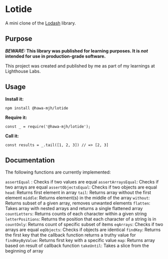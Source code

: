# Lotide

A mini clone of the [Lodash](https://lodash.com) library.

## Purpose

**_BEWARE:_ This library was published for learning purposes. It is _not_ intended for use in production-grade software.**

This project was created and published by me as part of my learnings at Lighthouse Labs. 

## Usage

**Install it:**

`npm install @hawa-mjh/lotide`

**Require it:**

`const _ = require('@hawa-mjh/lotide');`

**Call it:**

`const results = _.tail([1, 2, 3]) // => [2, 3]`

## Documentation

The following functions are currently implemented:

`assertEqual` : Checks if two values are equal
`assertArraysEqual`: Checks if two arrays are equal
`assertObjectsEqual`: Checks if two objects are equal
`head`: Returns first element in array
`tail`: Returns array without the first element
`middle`: Returns element(s) in the middle of the array
`without`: Returns subset of a given array, removes unwanted elements
`flatten`: Takes array with nested arrays and returns a single flattened array
`countLetters`: Returns counts of each character within a given string
`letterPositions`: Returns the position that each character of a string is in
`countOnly`: Returns count of specific subset of items
`eqArrays`: Checks if two arrays are equal
`eqObjects`: Checks if objects are identical
`findKey`: Returns the first key that the callback function returns a truthy value for
`findKeyByValue`: Returns first key with a specific value
`map`: Returns array based on result of callback function
`takeUntil`: Takes a slice from the beginning of array